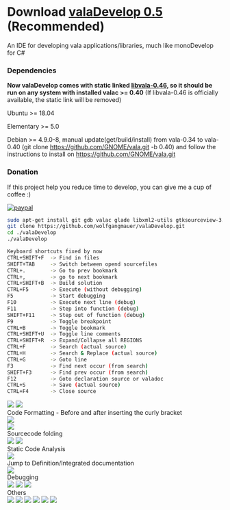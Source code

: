 # Download [valaDevelop 0.5](https://raw.githubusercontent.com/wolfgangmauer/valaDevelop/master/valaDevelop) (Recommended)
An IDE for developing vala applications/libraries, much like monoDevelop for C#

### Dependencies
<b>Now valaDevelop comes with static linked [libvala-0.46](https://gitlab.gnome.org/GNOME/vala/tree/wip/fast-vapi), so it should be run on any system with installed valac >= 0.40</b>
(If libvala-0.46 is officially available, the static link will be removed)

Ubuntu >= 18.04

Elementary >= 5.0

Debian >= 4.9.0-8, manual update(get/build/install) from vala-0.34 to vala-0.40 (git clone https://github.com/GNOME/vala.git -b 0.40) and follow the instructions to install on https://github.com/GNOME/vala.git

### Donation
If this project help you reduce time to develop, you can give me a cup of coffee :)

[![paypal](https://www.paypalobjects.com/en_US/i/btn/btn_donateCC_LG.gif)](https://www.paypal.com/cgi-bin/webscr?cmd=_donations&business=wolfgang.mauer@kabelmail.de&lc=DE&item_name=Donation+to+Wolfgang+Mauer&no_note=0&cn=&currency_code=EUR&bn=PP-DonationsBF:btn_donateCC_LG.gif:NonHosted)

```sh
sudo apt-get install git gdb valac glade libxml2-utils gtksourceview-3.0-1 libwebkit2gtk-4.0-37 libjson-glib-1.0
git clone https://github.com/wolfgangmauer/valaDevelop.git
cd ./valaDevelop
./valaDevelop
```
```sh
Keyboard shortcuts fixed by now
CTRL+SHIFT+F  -> Find in files
SHIFT+TAB     -> Switch between opend sourcefiles
CTRL+.        -> Go to prev bookmark
CTRL+,        -> go to next bookmark
CTRL+SHIFT+B  -> Build solution
CTRL+F5       -> Execute (without debugging)
F5            -> Start debugging
F10           -> Execute next line (debug)
F11           -> Step into function (debug)
SHIFT+F11     -> Step out of function (debug)
F9            -> Toggle breakpoint
CTRL+B        -> Toggle bookmark
CTRL+SHIFT+U  -> Toggle line comments
CTRL+SHIFT+R  -> Expand/Collapse all REGIONS
CTRL+F        -> Search (actual source)
CTRL+H        -> Search & Replace (actual source)
CTRL+G        -> Goto line
F3            -> Find next occur (from search)
SHIFT+F3      -> Find prev occur (from search)
F12           -> Goto declaration source or valadoc
CTRL+S        -> Save (actual source)
CTRL+F4       -> Close source
```
<img src="https://user-images.githubusercontent.com/27953724/55681485-3e941700-5927-11e9-94b8-c05ec89d88c7.png">
<img src="https://user-images.githubusercontent.com/27953724/55681484-3dfb8080-5927-11e9-99ac-72aac5dac659.png">
</br>Code Formatting - Before and after inserting the curly bracket</br>
<img src="https://user-images.githubusercontent.com/27953724/55681482-3dfb8080-5927-11e9-983f-f4d7dd7e4e16.png">
</br>

<img src="https://user-images.githubusercontent.com/27953724/55681483-3dfb8080-5927-11e9-9ff0-3e0a0d5a282b.png">
</br>Sourcecode folding</br>
<img src="https://user-images.githubusercontent.com/27953724/55681480-3dfb8080-5927-11e9-8f4c-500cc84288ef.png">
<img src="https://user-images.githubusercontent.com/27953724/55681481-3dfb8080-5927-11e9-8581-0fec8aa7d20e.png">
</br>Static Code Analysis</br>
<img src="https://user-images.githubusercontent.com/27953724/55681479-3dfb8080-5927-11e9-8012-4839abf6a1d6.png">
</br>Jump to Definition/Integrated documentation</br>
<img src="https://user-images.githubusercontent.com/27953724/55681478-3d62ea00-5927-11e9-9b50-6cba3b2a1abd.png">
</br>Debugging</br>
<img src="https://user-images.githubusercontent.com/27953724/55681473-3cca5380-5927-11e9-8e38-5911c487e556.png">
<img src="https://user-images.githubusercontent.com/27953724/55681472-3cca5380-5927-11e9-8703-ab85e62e56a9.png">
<img src="https://user-images.githubusercontent.com/27953724/55681476-3d62ea00-5927-11e9-8b67-9bf2defa5b59.png">
</br>Others</br>
<img src="https://user-images.githubusercontent.com/27953724/55681468-3cca5380-5927-11e9-8c8e-7fffa53e9058.png">
<img src="https://user-images.githubusercontent.com/27953724/55681469-3cca5380-5927-11e9-8cdc-22c8e5ece838.png">
<img src="https://user-images.githubusercontent.com/27953724/55681470-3cca5380-5927-11e9-94d6-5af84bbcc9df.png">
<img src="https://user-images.githubusercontent.com/27953724/55681471-3cca5380-5927-11e9-9333-9a5e0a319930.png">
<img src="https://user-images.githubusercontent.com/27953724/55681474-3d62ea00-5927-11e9-8f25-fae76486c28e.png">
<img src="https://user-images.githubusercontent.com/27953724/55681475-3d62ea00-5927-11e9-880e-434dfa97d7e7.png">
